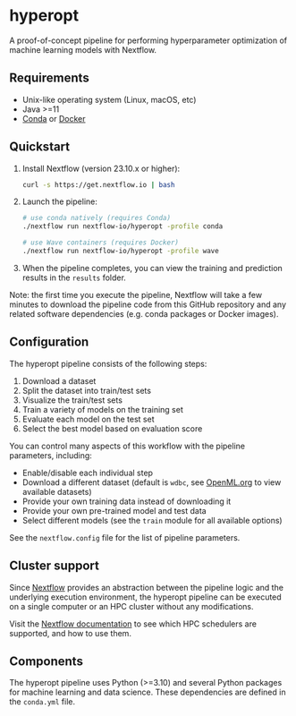 # hyperopt

A proof-of-concept pipeline for performing hyperparameter optimization of machine learning models with Nextflow.


## Requirements

* Unix-like operating system (Linux, macOS, etc)
* Java >=11
* [Conda](https://docs.conda.io/en/latest/) or [Docker](https://docs.docker.com/)


## Quickstart

1. Install Nextflow (version 23.10.x or higher):
    ```bash
    curl -s https://get.nextflow.io | bash
    ```

2. Launch the pipeline:
    ```bash
    # use conda natively (requires Conda)
    ./nextflow run nextflow-io/hyperopt -profile conda

    # use Wave containers (requires Docker)
    ./nextflow run nextflow-io/hyperopt -profile wave
    ```

3. When the pipeline completes, you can view the training and prediction results in the `results` folder.

Note: the first time you execute the pipeline, Nextflow will take a few minutes to download the pipeline code from this GitHub repository and any related software dependencies (e.g. conda packages or Docker images).


## Configuration

The hyperopt pipeline consists of the following steps:

1. Download a dataset
2. Split the dataset into train/test sets
3. Visualize the train/test sets
4. Train a variety of models on the training set
5. Evaluate each model on the test set
6. Select the best model based on evaluation score

You can control many aspects of this workflow with the pipeline parameters, including:

* Enable/disable each individual step
* Download a different dataset (default is `wdbc`, see [OpenML.org](https://www.openml.org/search?type=data&status=active) to view available datasets)
* Provide your own training data instead of downloading it
* Provide your own pre-trained model and test data
* Select different models (see the `train` module for all available options)

See the `nextflow.config` file for the list of pipeline parameters.


## Cluster support

Since [Nextflow](http://www.nextflow.io) provides an abstraction between the pipeline logic and the underlying execution environment, the hyperopt pipeline can be executed on a single computer or an HPC cluster without any modifications.

Visit the [Nextflow documentation](https://www.nextflow.io/docs/latest/executor.html) to see which HPC schedulers are supported, and how to use them.


## Components

The hyperopt pipeline uses Python (>=3.10) and several Python packages for machine learning and data science. These dependencies are defined in the `conda.yml` file.
